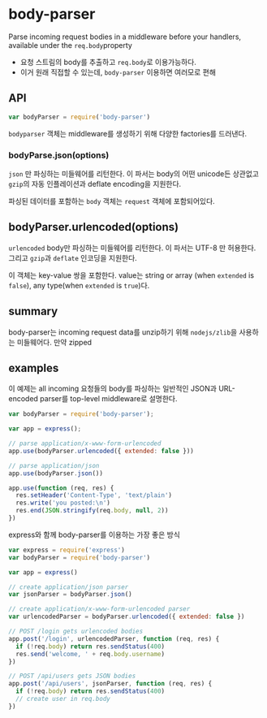 # body-parser

Parse incoming request bodies in a middleware before your handlers, available under the `req.body`property

- 요청 스트림의 body를 추출하고 `req.body`로 이용가능하다.
- 이거 원래 직접할 수 있는데, `body-parser` 이용하면 여러모로 편해

## API

```javascript
var bodyParser = require('body-parser')
```

`bodyparser` 객체는 middleware를 생성하기 위해 다양한 factories를 드러낸다.

### bodyParse.json(options)

`json` 만 파싱하는 미들웨어를 리턴한다. 이 파서는 body의 어떤 unicode든 상관없고 `gzip`의 자동 인플레이션과 deflate encoding을 지원한다.

파싱된 데이터를 포함하는 `body` 객체는 `request` 객체에 포함되어있다.


## bodyParser.urlencoded(options)

`urlencoded` body만 파싱하는 미들웨어를 리턴한다. 이 파서는 UTF-8 만 허용한다. 그리고 `gzip`과 `deflate` 인코딩을 지원한다.

이 객체는 key-value 쌍을 포함한다. value는 string or array (when `extended` is `false`), any type(when `extended` is `true`)다.


## summary

body-parser는 incoming request data를 unzip하기 위해 `nodejs/zlib`을 사용하는 미들웨어다. 만약 zipped


## examples

이 예제는 all incoming 요청들의 body를 파싱하는 일반적인 JSON과 URL-encoded parser를 top-level middleware로 설명한다.

```javascript
var bodyParser = require('body-parser');

var app = express();

// parse application/x-www-form-urlencoded
app.use(bodyParser.urlencoded({ extended: false }))

// parse application/json
app.use(bodyParser.json())

app.use(function (req, res) {
  res.setHeader('Content-Type', 'text/plain')
  res.write('you posted:\n')
  res.end(JSON.stringify(req.body, null, 2))
})

```

express와 함께 body-parser를 이용하는 가장 좋은 방식

```javascript
var express = require('express')
var bodyParser = require('body-parser')

var app = express()

// create application/json parser
var jsonParser = bodyParser.json()

// create application/x-www-form-urlencoded parser
var urlencodedParser = bodyParser.urlencoded({ extended: false })

// POST /login gets urlencoded bodies
app.post('/login', urlencodedParser, function (req, res) {
  if (!req.body) return res.sendStatus(400)
  res.send('welcome, ' + req.body.username)
})

// POST /api/users gets JSON bodies
app.post('/api/users', jsonParser, function (req, res) {
  if (!req.body) return res.sendStatus(400)
  // create user in req.body
})
```
